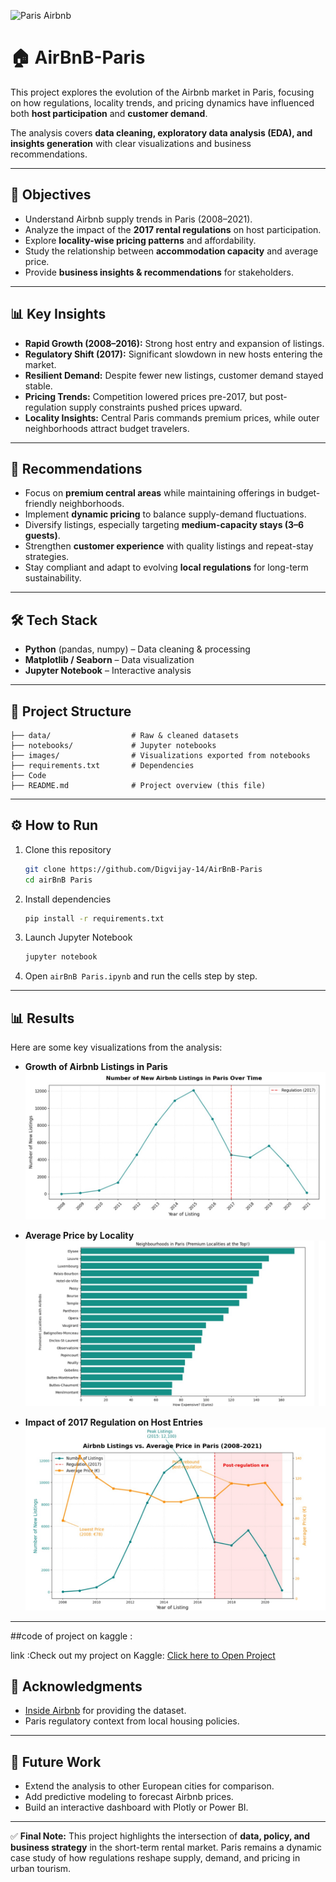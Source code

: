 ![Paris Airbnb](https://www.bosshunting.com.au/wp-content/uploads/2020/03/paris-airbnb-2-1.jpg)


# 🏠 AirBnB-Paris 

This project explores the evolution of the Airbnb market in Paris, focusing on how regulations, locality trends, and pricing dynamics have influenced both **host participation** and **customer demand**.

The analysis covers **data cleaning, exploratory data analysis (EDA), and insights generation** with clear visualizations and business recommendations.

---

## 📌 Objectives

* Understand Airbnb supply trends in Paris (2008–2021).
* Analyze the impact of the **2017 rental regulations** on host participation.
* Explore **locality-wise pricing patterns** and affordability.
* Study the relationship between **accommodation capacity** and average price.
* Provide **business insights & recommendations** for stakeholders.

---

## 📊 Key Insights

* **Rapid Growth (2008–2016):** Strong host entry and expansion of listings.
* **Regulatory Shift (2017):** Significant slowdown in new hosts entering the market.
* **Resilient Demand:** Despite fewer new listings, customer demand stayed stable.
* **Pricing Trends:** Competition lowered prices pre-2017, but post-regulation supply constraints pushed prices upward.
* **Locality Insights:** Central Paris commands premium prices, while outer neighborhoods attract budget travelers.

---

## 🚀 Recommendations

* Focus on **premium central areas** while maintaining offerings in budget-friendly neighborhoods.
* Implement **dynamic pricing** to balance supply-demand fluctuations.
* Diversify listings, especially targeting **medium-capacity stays (3–6 guests)**.
* Strengthen **customer experience** with quality listings and repeat-stay strategies.
* Stay compliant and adapt to evolving **local regulations** for long-term sustainability.

---

## 🛠️ Tech Stack

* **Python** (pandas, numpy) – Data cleaning & processing
* **Matplotlib / Seaborn** – Data visualization
* **Jupyter Notebook** – Interactive analysis

---

## 📂 Project Structure

```
├── data/                  # Raw & cleaned datasets
├── notebooks/             # Jupyter notebooks
├── images/                # Visualizations exported from notebooks
├── requirements.txt       # Dependencies
├── Code 
├── README.md              # Project overview (this file)
```

---

## ⚙️ How to Run

1. Clone this repository

   ```bash
   git clone https://github.com/Digvijay-14/AirBnB-Paris
   cd airBnB Paris
   ```

2. Install dependencies

   ```bash
   pip install -r requirements.txt
   ```

3. Launch Jupyter Notebook

   ```bash
   jupyter notebook
   ```

4. Open `airBnB Paris.ipynb` and run the cells step by step.

---

## 📊 Results

Here are some key visualizations from the analysis:

* **Growth of Airbnb Listings in Paris**
  ![Listings Growth](build/listing_growth.jpg)

* **Average Price by Locality**
  ![Price by Locality](build/Price_Locality.png)

* **Impact of 2017 Regulation on Host Entries**
  ![Regulation Impact](build/Regulation_impact.jpg)



--------

##code of project on kaggle :

link :Check out my project on Kaggle: [Click here to Open Project](https://www.kaggle.com/code/digvijayrajput14/airbnb-b6)


## 🙌 Acknowledgments

* [Inside Airbnb](http://insideairbnb.com/) for providing the dataset.
* Paris regulatory context from local housing policies.

---

## 🚀 Future Work

* Extend the analysis to other European cities for comparison.
* Add predictive modeling to forecast Airbnb prices.
* Build an interactive dashboard with Plotly or Power BI.

---

✅ **Final Note:**
This project highlights the intersection of **data, policy, and business strategy** in the short-term rental market.
Paris remains a dynamic case study of how regulations reshape supply, demand, and pricing in urban tourism.
